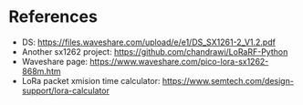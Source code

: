 
# References

* DS: https://files.waveshare.com/upload/e/e1/DS_SX1261-2_V1.2.pdf
* Another sx1262 project: https://github.com/chandrawi/LoRaRF-Python
* Waveshare page: https://www.waveshare.com/pico-lora-sx1262-868m.htm
* LoRa packet xmision time calculator: https://www.semtech.com/design-support/lora-calculator